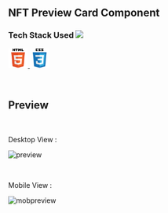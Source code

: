 ## NFT Preview Card Component

<h3> Tech Stack Used <img src = "https://media2.giphy.com/media/QssGEmpkyEOhBCb7e1/giphy.gif?cid=ecf05e47a0n3gi1bfqntqmob8g9aid1oyj2wr3ds3mg700bl&rid=giphy.gif" width = 32px> </h3>
<p align="left"> <a href="https://www.w3.org/html/" target="_blank"> <img src="https://raw.githubusercontent.com/devicons/devicon/master/icons/html5/html5-original-wordmark.svg" alt="html5" width="40" height="40"/> </a> <a href="https://www.w3schools.com/css/" target="_blank"> <img src="https://raw.githubusercontent.com/devicons/devicon/master/icons/css3/css3-original-wordmark.svg" alt="css3" width="40" height="40"/> </a> <a href="https://developer.mozilla.org/en-US/docs/Web/JavaScript" target="_blank"></a>  </p>
<br>

## Preview 
<br>

Desktop View :

![preview](https://user-images.githubusercontent.com/75005433/159526814-0da72864-dcf0-4f6d-a162-cc81752aea7b.gif)

<br>

Mobile View :

![mobpreview](https://user-images.githubusercontent.com/75005433/159528565-a02d85dd-6560-4a93-929a-e5c341843d83.gif)
